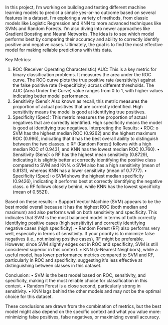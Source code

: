 In this project, I’m working on building and testing different machine learning models to predict a simple yes-or-no outcome based on several features in a dataset. 
I’m exploring a variety of methods, from classic models like Logistic Regression and KNN to more advanced techniques like SVMs and Random Forests. 
I’m also diving into newer approaches like Gradient Boosting and Neural Networks. The idea is to see which model performs best by comparing their accuracy and ability to correctly identify positive and negative cases.
Ultimately, the goal is to find the most effective model for making reliable predictions with this data.

Key Metrics:
1.	ROC (Receiver Operating Characteristic) AUC: This is a key metric for binary classification problems. It measures the area under the ROC curve. The ROC curve plots the true positive rate (sensitivity) against the false positive rate (1-specificity) across different thresholds. The AUC (Area Under the Curve) value ranges from 0 to 1, with higher values indicating better model performance.
2.	Sensitivity (Sens): Also known as recall, this metric measures the proportion of actual positives that are correctly identified. High sensitivity means the model is good at identifying true positives.
3.	Specificity (Spec): This metric measures the proportion of actual negatives that are correctly identified. High specificity means the model is good at identifying true negatives.
Interpreting the Results:
•	ROC:
o	SVM has the highest median ROC (0.9262) and the highest maximum ROC (0.996), indicating that it has the best overall ability to distinguish between the two classes.
o	RF (Random Forest) follows with a high median ROC of 0.9431, and KNN has the lowest median ROC (0.760).
•	Sensitivity (Sens):
o	RF has the highest mean sensitivity (0.8729), indicating it is slightly better at correctly identifying the positive class compared to SVM and KNN.
o	SVM also has a high sensitivity (mean of 0.8131), whereas KNN has a lower sensitivity (mean of 0.7777).
•	Specificity (Spec):
o	SVM shows the highest median specificity (0.9426), indicating it performs best at correctly identifying the negative class.
o	RF follows closely behind, while KNN has the lowest specificity (mean of 0.5521).

Based on these results:
•	Support Vector Machine (SVM) appears to be the best model overall because it has the highest ROC (both median and maximum) and also performs well on both sensitivity and specificity. This indicates that SVM is the most balanced model in terms of both correctly identifying positive cases (high sensitivity) and correctly identifying negative cases (high specificity).
•	Random Forest (RF) also performs very well, especially in terms of sensitivity. If your priority is to minimize false negatives (i.e., not missing positive cases), RF might be preferable. However, since SVM slightly edges out in ROC and specificity, SVM is still considered superior in this context.
•	KNN (k-Nearest Neighbors), while a useful model, has lower performance metrics compared to SVM and RF, particularly in ROC and specificity, suggesting it's less effective at distinguishing between classes in this dataset.

Conclusion:
•	SVM is the best model based on ROC, sensitivity, and specificity, making it the most reliable choice for classification in this context.
•	Random Forest is a close second, particularly strong in sensitivity.
•	KNN lags behind the other models and may not be the optimal choice for this dataset.


These conclusions are drawn from the combination of metrics, but the best model might also depend on the specific context and what you value more: minimizing false positives, false negatives, or maximizing overall accuracy.







